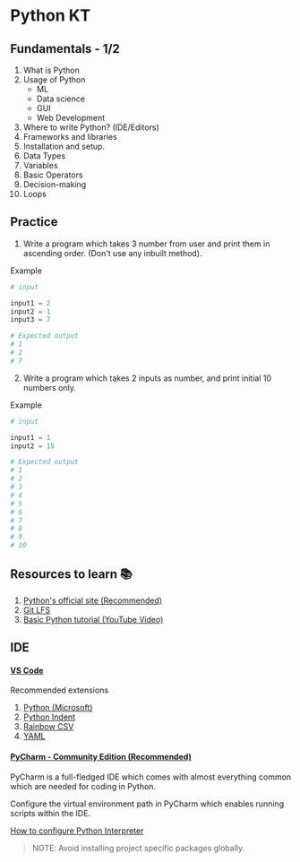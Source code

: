 # Python KT

## Fundamentals - 1/2

1. What is Python
2. Usage of Python
   - ML
   - Data science
   - GUI
   - Web Development
3. Where to write Python? (IDE/Editors)
4. Frameworks and libraries
5. Installation and setup.
6. Data Types
7. Variables
8. Basic Operators
9. Decision-making
10. Loops


## Practice

1. Write a program which takes 3 number from user and print them in ascending order. (Don't use any inbuilt method).

Example
```python
# input

input1 = 2
input2 = 1
input3 = 7

# Expected output
# 1
# 2
# 7
```
2. Write a program which takes 2 inputs as number, and print initial 10 numbers only.

Example
```python
# input

input1 = 1
input2 = 15

# Expected output
# 1
# 2
# 3
# 4
# 5
# 6
# 7
# 8
# 9
# 10
```

## Resources to learn 📚

1. [Python's official site (Recommended)](https://docs.python.org/3/library/index.html)
2. [Git LFS](https://github.com/git-lfs/git-lfs)
3. [Basic Python tutorial (YouTube Video)](https://www.youtube.com/watch?v=eWRfhZUzrAc)


## IDE

#### [VS Code](https://code.visualstudio.com/)

Recommended extensions

1. [Python (Microsoft)](https://marketplace.visualstudio.com/items?itemName=ms-python.python)
2. [Python Indent](https://marketplace.visualstudio.com/items?itemName=KevinRose.vsc-python-indent)
3. [Rainbow CSV](https://marketplace.visualstudio.com/items?itemName=mechatroner.rainbow-csv)
4. [YAML](https://marketplace.visualstudio.com/items?itemName=redhat.vscode-yaml)

#### [PyCharm - Community Edition (Recommended)](https://www.jetbrains.com/pycharm/download/#section=windows)

PyCharm is a full-fledged IDE which comes with almost everything common which are needed for coding in Python.

Configure the virtual environment path in PyCharm which enables running scripts within the IDE.

[How to configure Python Interpreter](https://www.jetbrains.com/help/pycharm/configuring-python-interpreter.html)

> NOTE: Avoid installing project specific packages globally.